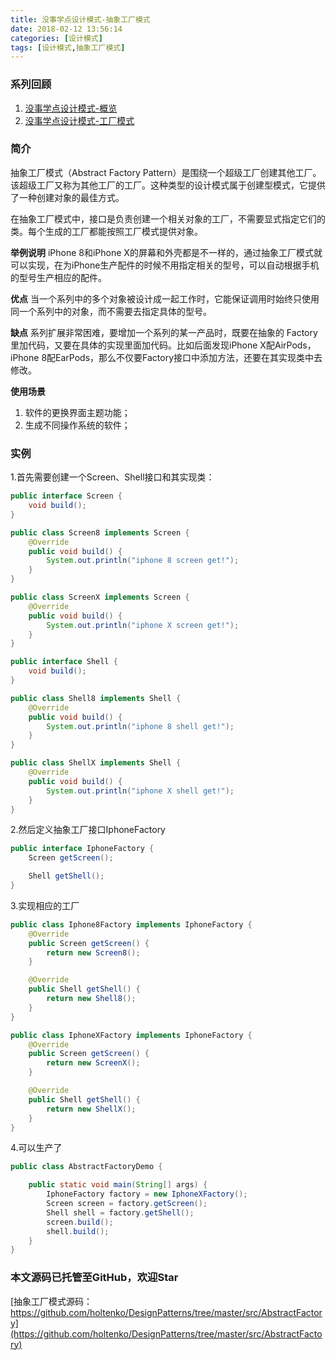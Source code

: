 ```yaml
---
title: 没事学点设计模式-抽象工厂模式
date: 2018-02-12 13:56:14
categories: [设计模式]
tags: [设计模式,抽象工厂模式]
---
```

### 系列回顾
1. [没事学点设计模式-概览](http://blog.holten.site/2017/09/11/design-pattern-1/)
2. [没事学点设计模式-工厂模式](http://blog.holten.site/2017/09/29/design-pattern-2/)

### 简介
抽象工厂模式（Abstract Factory Pattern）是围绕一个超级工厂创建其他工厂。该超级工厂又称为其他工厂的工厂。这种类型的设计模式属于创建型模式，它提供了一种创建对象的最佳方式。

在抽象工厂模式中，接口是负责创建一个相关对象的工厂，不需要显式指定它们的类。每个生成的工厂都能按照工厂模式提供对象。
<!-- more -->
**举例说明**
iPhone 8和iPhone X的屏幕和外壳都是不一样的，通过抽象工厂模式就可以实现，在为iPhone生产配件的时候不用指定相关的型号，可以自动根据手机的型号生产相应的配件。

**优点**
当一个系列中的多个对象被设计成一起工作时，它能保证调用时始终只使用同一个系列中的对象，而不需要去指定具体的型号。

**缺点**
系列扩展非常困难，要增加一个系列的某一产品时，既要在抽象的 Factory 里加代码，又要在具体的实现里面加代码。比如后面发现iPhone X配AirPods，iPhone 8配EarPods，那么不仅要Factory接口中添加方法，还要在其实现类中去修改。

**使用场景**
1. 软件的更换界面主题功能；
2. 生成不同操作系统的软件；

### 实例
1.首先需要创建一个Screen、Shell接口和其实现类：
```java
public interface Screen {
    void build();
}

public class Screen8 implements Screen {
    @Override
    public void build() {
        System.out.println("iphone 8 screen get!");
    }
}

public class ScreenX implements Screen {
    @Override
    public void build() {
        System.out.println("iphone X screen get!");
    }
}
```
```java
public interface Shell {
    void build();
}

public class Shell8 implements Shell {
    @Override
    public void build() {
        System.out.println("iphone 8 shell get!");
    }
}

public class ShellX implements Shell {
    @Override
    public void build() {
        System.out.println("iphone X shell get!");
    }
}
```

2.然后定义抽象工厂接口IphoneFactory
```java
public interface IphoneFactory {
    Screen getScreen();

    Shell getShell();
}
```

3.实现相应的工厂
```java
public class Iphone8Factory implements IphoneFactory {
    @Override
    public Screen getScreen() {
        return new Screen8();
    }

    @Override
    public Shell getShell() {
        return new Shell8();
    }
}

public class IphoneXFactory implements IphoneFactory {
    @Override
    public Screen getScreen() {
        return new ScreenX();
    }

    @Override
    public Shell getShell() {
        return new ShellX();
    }
}
```

4.可以生产了
```java
public class AbstractFactoryDemo {

    public static void main(String[] args) {
        IphoneFactory factory = new IphoneXFactory();
        Screen screen = factory.getScreen();
        Shell shell = factory.getShell();
        screen.build();
        shell.build();
    }
}
```

### 本文源码已托管至GitHub，欢迎Star
[抽象工厂模式源码：https://github.com/holtenko/DesignPatterns/tree/master/src/AbstractFactory](https://github.com/holtenko/DesignPatterns/tree/master/src/AbstractFactory)
